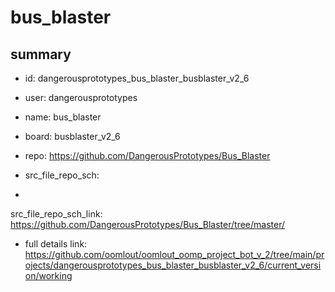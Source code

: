# bus_blaster
 
## summary 
* id: dangerousprototypes_bus_blaster_busblaster_v2_6
* user: dangerousprototypes
* name: bus_blaster
* board: busblaster_v2_6
* repo: https://github.com/DangerousPrototypes/Bus_Blaster



* src_file_repo_sch: 
*
 src_file_repo_sch_link: https://github.com/DangerousPrototypes/Bus_Blaster/tree/master/
* full details link: https://github.com/oomlout/oomlout_oomp_project_bot_v_2/tree/main/projects/dangerousprototypes_bus_blaster_busblaster_v2_6/current_version/working  






